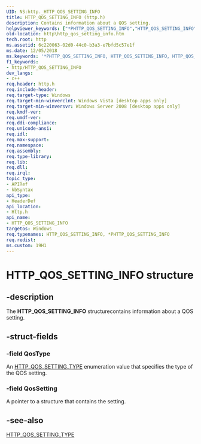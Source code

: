 ```yaml
---
UID: NS:http._HTTP_QOS_SETTING_INFO
title: HTTP_QOS_SETTING_INFO (http.h)
description: Contains information about a QOS setting.helpviewer_keywords: ["*PHTTP_QOS_SETTING_INFO","HTTP_QOS_SETTING_INFO","HTTP_QOS_SETTING_INFO structure [HTTP]","PHTTP_QOS_SETTING_INFO","PHTTP_QOS_SETTING_INFO structure pointer [HTTP]","http.http_qos_setting_info","http/HTTP_QOS_SETTING_INFO","http/PHTTP_QOS_SETTING_INFO"]
old-location: http\http_qos_setting_info.htm
tech.root: http
ms.assetid: 6c220063-02d0-44c0-b3a3-e7bfd5c57e1f
ms.date: 12/05/2018
ms.keywords: '*PHTTP_QOS_SETTING_INFO, HTTP_QOS_SETTING_INFO, HTTP_QOS_SETTING_INFO structure [HTTP], PHTTP_QOS_SETTING_INFO, PHTTP_QOS_SETTING_INFO structure pointer [HTTP], http.http_qos_setting_info, http/HTTP_QOS_SETTING_INFO, http/PHTTP_QOS_SETTING_INFO'
f1_keywords:
- http/HTTP_QOS_SETTING_INFO
dev_langs:
- c++
req.header: http.h
req.include-header: 
req.target-type: Windows
req.target-min-winverclnt: Windows Vista [desktop apps only]
req.target-min-winversvr: Windows Server 2008 [desktop apps only]
req.kmdf-ver: 
req.umdf-ver: 
req.ddi-compliance: 
req.unicode-ansi: 
req.idl: 
req.max-support: 
req.namespace: 
req.assembly: 
req.type-library: 
req.lib: 
req.dll: 
req.irql: 
topic_type:
- APIRef
- kbSyntax
api_type:
- HeaderDef
api_location:
- Http.h
api_name:
- HTTP_QOS_SETTING_INFO
targetos: Windows
req.typenames: HTTP_QOS_SETTING_INFO, *PHTTP_QOS_SETTING_INFO
req.redist: 
ms.custom: 19H1
---
```


# HTTP_QOS_SETTING_INFO structure


## -description


The <b>HTTP_QOS_SETTING_INFO</b> structurecontains information about a QOS setting.


## -struct-fields




### -field QosType

An <a href="https://docs.microsoft.com/windows/desktop/api/http/ne-http-http_qos_setting_type">HTTP_QOS_SETTING_TYPE</a> enumeration value that specifies the type of the QOS setting.


### -field QosSetting

A pointer to a structure that contains the setting.


## -see-also




<a href="https://docs.microsoft.com/windows/desktop/api/http/ne-http-http_qos_setting_type">HTTP_QOS_SETTING_TYPE</a>
 

 

